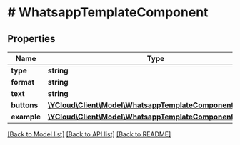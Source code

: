 # # WhatsappTemplateComponent

## Properties

Name | Type | Description | Notes
------------ | ------------- | ------------- | -------------
**type** | **string** |  | [optional]
**format** | **string** |  | [optional]
**text** | **string** |  | [optional]
**buttons** | [**\YCloud\Client\Model\WhatsappTemplateComponentButton[]**](WhatsappTemplateComponentButton.md) |  | [optional]
**example** | [**\YCloud\Client\Model\WhatsappTemplateComponentExample**](WhatsappTemplateComponentExample.md) |  | [optional]

[[Back to Model list]](../../README.md#models) [[Back to API list]](../../README.md#endpoints) [[Back to README]](../../README.md)
